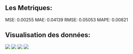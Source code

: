 ## Les Metriques:
MSE:  0.00255 
MAE: 0.04139
RMSE: 0.05053
MAPE: 0.00821
## Visualisation des données: 
![](https://asset.cml.dev/d49d3ea044b3658667b543aa82b88d0df120e405?cml=png)
![](https://asset.cml.dev/5abbf13dca2f80120da01e687bd0e6364974ef20?cml=png)
![](https://asset.cml.dev/440661854ebc800c2b761779b0c653ed73783b71?cml=png)
![](https://asset.cml.dev/860d0a0d7d9fe8a07ed54e88e2ed507f720b965b?cml=png)
